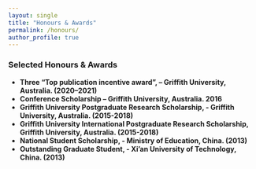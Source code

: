 ```yaml
---
layout: single
title: "Honours & Awards"
permalink: /honours/
author_profile: true
---
```


### Selected Honours & Awards

- **Three “Top publication incentive award”,  – Griffith University, Australia. (2020–2021)**  
- **Conference Scholarship – Griffith University, Australia. 2016**  
- **Griffith University Postgraduate Research Scholarship, - Griffith University, Australia. (2015-2018)**  
- **Griffith University International Postgraduate Research Scholarship, Griffith University, Australia. (2015-2018)**
- **National Student Scholarship, - Ministry of Education, China. (2013)**
- **Outstanding Graduate Student, - Xi’an University of Technology, China. (2013)**  
